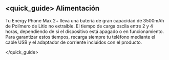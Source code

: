 ## <quick_guide> Alimentación

Tu Energy Phone Max 2+ lleva una batería de gran capacidad de 3500mAh de Polímero de Litio no extraíble. El tiempo de carga oscila entre 2 y 4 horas, dependiendo de si el dispositivo está apagado o en funcionamiento. Para garantizar estos tiempos, recarga siempre tu teléfono mediante el cable USB y el adaptador de corriente incluidos con el producto.

</quick_guide>
